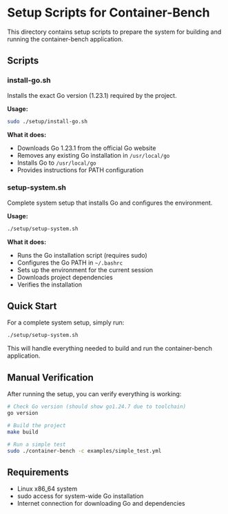 # Setup Scripts for Container-Bench

This directory contains setup scripts to prepare the system for building and running the container-bench application.

## Scripts

### install-go.sh
Installs the exact Go version (1.23.1) required by the project.

**Usage:**
```bash
sudo ./setup/install-go.sh
```

**What it does:**
- Downloads Go 1.23.1 from the official Go website
- Removes any existing Go installation in `/usr/local/go`
- Installs Go to `/usr/local/go`
- Provides instructions for PATH configuration

### setup-system.sh
Complete system setup that installs Go and configures the environment.

**Usage:**
```bash
./setup/setup-system.sh
```

**What it does:**
- Runs the Go installation script (requires sudo)
- Configures the Go PATH in `~/.bashrc`
- Sets up the environment for the current session
- Downloads project dependencies
- Verifies the installation

## Quick Start

For a complete system setup, simply run:

```bash
./setup/setup-system.sh
```

This will handle everything needed to build and run the container-bench application.

## Manual Verification

After running the setup, you can verify everything is working:

```bash
# Check Go version (should show go1.24.7 due to toolchain)
go version

# Build the project
make build

# Run a simple test
sudo ./container-bench -c examples/simple_test.yml
```

## Requirements

- Linux x86_64 system
- sudo access for system-wide Go installation
- Internet connection for downloading Go and dependencies
